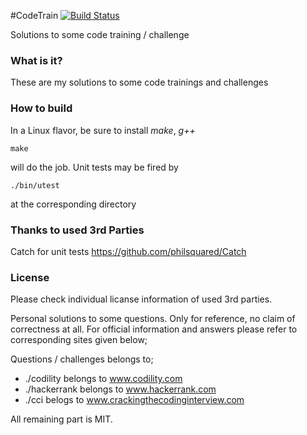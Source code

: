 #CodeTrain [![Build Status](https://travis-ci.org/sifaserdarozen/CodeTrain.png)](https://travis-ci.org/sifaserdarozen/CodeTrain)

Solutions to some code training / challenge

### What is it?
These are my solutions to some code trainings and challenges

### How to build
In a Linux flavor, be sure to install *make*, *g++*
```
make
```
will do the job. Unit tests may be fired by
```
./bin/utest
``` 
at the corresponding directory

### Thanks to used 3rd Parties
Catch for unit tests https://github.com/philsquared/Catch

### License
Please check individual licanse information of used 3rd parties.

Personal solutions to some questions. Only for reference, no claim of correctness at all.
For official information and answers please refer to corresponding sites given below;

Questions / challenges belongs to;
* ./codility belongs to www.codility.com
* ./hackerrank belongs to www.hackerrank.com
* ./cci belogs to www.crackingthecodinginterview.com

All remaining part is MIT.


